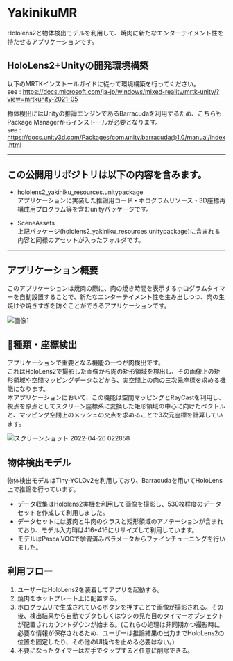 # YakinikuMR
Hololens2と物体検出モデルを利用して、焼肉に新たなエンターテイメント性を持たせるアプリケーションです。

## HoloLens2+Unityの開発環境構築
以下のMRTKインストールガイドに従って環境構築を行ってください。  
see : https://docs.microsoft.com/ja-jp/windows/mixed-reality/mrtk-unity/?view=mrtkunity-2021-05

物体検出にはUnityの推論エンジンであるBarracudaを利用するため、こちらもPackage Managerからインストールが必要となります。  
see : https://docs.unity3d.com/Packages/com.unity.barracuda@1.0/manual/index.html

- - -

## この公開用リポジトリは以下の内容を含みます。

 - hololens2_yakiniku_resources.unitypackage  
アプリケーションに実装した推論用コード・ホログラムリソース・3D座標再構成用プログラム等を含むunityパッケージです。

 - SceneAssets  
上記パッケージ(hololens2_yakiniku_resources.unitypackage)に含まれる内容と同様のアセットが入ったフォルダです。

- - -

## アプリケーション概要
このアプリケーションは焼肉の際に、肉の焼き時間を表示するホログラムタイマーを自動設置することで、新たなエンターテイメント性を生み出しつつ、肉の生焼けや焼きすぎを防ぐことができるアプリケーションです。  

![画像1](https://user-images.githubusercontent.com/104173409/165133948-c3b58bd4-4b90-492c-9858-62f32aca6dd4.jpg)  

## 🍖種類・座標検出
アプリケーションで重要となる機能の一つが肉検出です。  
これはHoloLens2で撮影した画像から肉の矩形領域を検出し、その画像上の矩形領域や空間マッピングデータなどから、実空間上の肉の三次元座標を求める機能になります。  
本アプリケーションにおいて、この機能は空間マッピングとRayCastを利用し、視点を原点としてスクリーン座標系に変換した矩形領域の中心に向けたベクトルと、マッピング空間上のメッシュの交点を求めることで3次元座標を計算しています。

![スクリーンショット 2022-04-26 022858](https://user-images.githubusercontent.com/104173409/165142275-d7068f12-5c0f-4203-b0e5-a187a420c32c.png)

## 物体検出モデル
物体検出モデルはTiny-YOLOv2を利用しており、Barracudaを用いてHoloLens上で推論を行っています。  
 - データ収集はHololens2実機を利用して画像を撮影し、530枚程度のデータセットを作成して利用しました。  
 - データセットには豚肉と牛肉のクラスと矩形領域のアノテーションが含まれており、モデル入力時は416*416にリサイズして利用しています。  
 - モデルはPascalVOCで学習済みパラメータからファインチューニングを行いました。  

## 利用フロー
1. ユーザーはHoloLens2を装着してアプリを起動する。
2. 焼肉をホットプレート上に配置する。
3. ホログラムUIで生成されているボタンを押すことで画像が撮影される。その後、検出結果から自動でブタもしくはウシの見た目のタイマーオブジェクトが配置されカウントダウンが始まる。(これらの処理は非同期かつ撮影時に必要な情報が保存されるため、ユーザーは推論結果の出力までHoloLens2の位置を固定したり、その他のUI操作を止める必要はない。)
4. 不要になったタイマーは左手でタップすると任意に削除できる。
